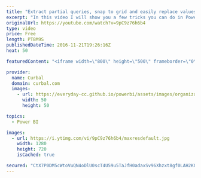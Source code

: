 ```yaml
---
title: "Extract partial queries, snap to grid and easily replace values - Power BI Tips & Tricks #17"
excerpt: "In this video I will show you a few tricks you can do in Power BI: 1. (00:48) Extract parts of a query  2. (04:14) Easily replace values in a cell 3. (05:40) Snap to grid   Enjoy! :)   Looking for a download file? Go to our Download Center: https://curbal.com/donwload-center  SUBSCRIBE to learn more"
originalUrl: https://youtube.com/watch?v=9pC9z76h6b4
type: video
price: Free
length: PT8M9S
publishedDateTime: 2016-11-21T19:26:16Z
heat: 50

featuredContent: "<iframe width=\"800\" height=\"500\" frameborder=\"0\" src=\"https://www.youtube.com/embed/9pC9z76h6b4\" allow=\"accelerometer; autoplay; encrypted-media; gyroscope; picture-in-picture\" allowfullscreen></iframe>"

provider:
  name: Curbal
  domain: curbal.com
  images:
    - url: https://everyday-cc.github.io/powerbi/assets/images/organizations/curbal.com-50x50.jpg
      width: 50
      height: 50

topics:
  - Power BI

images:
  - url: https://i.ytimg.com/vi/9pC9z76h6b4/maxresdefault.jpg
    width: 1280
    height: 720
    isCached: true

secured: "CtX7P0DM5cWtoVuQN4oDlU0scT4U59u5TaJfH0adaxSv96Xhzxt8gf0LAH2K0YBIynof6YgJyE9h40nXSviEjFGazpisERwQoX/D5sJ5EiQVMQUxTPQCfEn7oqLQnes1fEO6EOx8F20QUo4m796aMIwSZW2qjazbtl2Tdr6CKTZhHCvm1lPlprqfIGFPDomEscAB1AbiL/Yr4gDCQIA5cHq6rECf1D/TwNUDd77EHrKul5iDheK9L/87TVczsGR9prnOnMSa+6UJO8aMOUicaPCMc9swRTR/Rrj2JXRK8fvq+9mlsAA43vyn1G8WR9kJln4e/nQJ6KTskIzxEvG9W4vQdXk9wmPz0j+0xg86rqC9sVQ1FlC6167TFFk/EhKCKDIcgssDTdzbFEL9XSYliICAMM88v5t71/L87s9f4f0=;NlJhhzqzJbKyXYkxzRJfEQ=="
---
```



